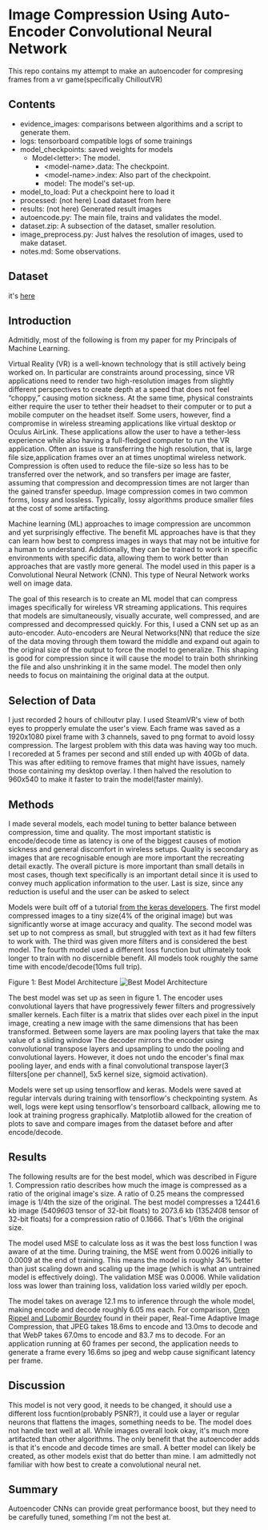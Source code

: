 # Image Compression Using Auto-Encoder Convolutional Neural Network

This repo contains my attempt to make an autoencoder for compresing frames from a vr game(specifically ChilloutVR)

## Contents

- evidence_images: comparisons between algorithims and a script to generate them.
- logs: tensorboard compatible logs of some trainings
- model_checkpoints: saved weights for models
  - Model\<letter>: The model.
    - \<model-name>.data: The checkpoint.
    - \<model-name>.index: Also part of the checkpoint.
    - model: The model's set-up.
- model_to_load: Put a checkpoint here to load it
- processed: (not here) Load dataset from here
- results: (not here) Generated result images
- autoencode.py: The main file, trains and validates the model.
- dataset.zip: A subsection of the dataset, smaller resolution.
- image_preprocess.py: Just halves the resolution of images, used to make dataset.
- notes.md: Some observations.

## Dataset

it's [here](https://drive.google.com/file/d/1Y3DT43NK8L71z5UCDgO07CBggp0fGMuG/view?usp=drive_link)

## Introduction

Admitidly, most of the following is from my paper for my Principals of Machine Learning.

Virtual Reality (VR) is a well-known technology that is still actively being worked on.
In particular are constraints around processing, since VR applications need to render two high-resolution images from slightly different perspectives to create depth at a speed that does not feel “choppy,” causing motion sickness.
At the same time, physical constraints either require the user to tether their headset to their computer or to put a mobile computer on the headset itself.
Some users, however, find a compromise in wireless streaming applications like virtual desktop or Oculus AirLink.
These applications allow the user to have a tether-less experience while also having a full-fledged computer to run the VR application.
Often an issue is transferring the high resolution, that is, large file size,application frames over an at times unoptimal wireless network.
Compression is often used to reduce the file-size so less has to be transferred over the network, and so transfers per image are faster, assuming that compression and decompression times are not larger than the gained transfer speedup.
Image compression comes in two common forms, lossy and lossless.
Typically, lossy algorithms produce smaller files at the cost of some artifacting.

Machine learning (ML) approaches to image compression are uncommon and yet surprisingly effective.
The benefit ML approaches have is that they can learn how best to compress images in ways that may not be intuitive for a human to understand.
Additionally, they can be trained to work in specific environments with specific data, allowing them to work better than approaches that are vastly more general.
The model used in this paper is a Convolutional Neural Network (CNN).
This type of Neural Network works well on image data.

The goal of this research is to create an ML model that can compress images specifically for wireless VR streaming applications.
This requires that models are simultaneously, visually accurate, well compressed, and are compressed and decompressed quickly.
For this, I used a CNN set up as an auto-encoder.
Auto-encoders are Neural Networks(NN) that reduce the size of the data moving through them toward the middle and expand out again to the original size of the output to force the model to generalize.
This shaping is good for compression since it will cause the model to train both shrinking the file and also unshrinking it in the same model.
The model then only needs to focus on maintaining the original data at the output.

## Selection of Data

I just recorded 2 hours of chilloutvr play.
I used SteamVR's view of both eyes to propperly emulate the user's view.
Each frame was saved as a 1920x1080 pixel frame with 3 channels, saved to png format to avoid lossy compression.
The largest problem with this data was having way too much.
I recoreded at 5 frames per second and still ended up with 40Gb of data.
This was after editiing to remove frames that might have issues, namely those containing my desktop overlay.
I then halved the resolution to 960x540 to make it faster to train the model(faster mainly).

## Methods

I made several models, each model tuning to better balance between compression, time and quality.
The most important statistic is encode/decode time as latency is one of the biggest causes of motion sickness and general discomfort in wireless setups.
Quality is secondary as images that are recognisable enough are more important the recreating detail exactly.
The overall picture is more important than small details in most cases, though text specifically is an important detail since it is used to convey much application information to the user.
Last is size, since any reduction is useful and the user can be asked to select

Models were built off of a tutorial [from the keras developers](https://keras.io/examples/vision/autoencoder/).
The first model compressed images to a tiny size(4% of the original image) but was significantly worse at image accuracy and quality.
The second model was set up to not compress as small, but struggled with text as it had few filters to work with.
The third was given more filters and is considered the best model.
The fourth model used a different loss function but ultimately took longer to train with no discernible benefit.
All models took roughly the same time with encode/decode(10ms full trip).

Figure 1: Best Model Architecture ![Best Model Architecture](https://i.ibb.co/x5LPZKB/Model-Diag.png)

The best model was set up as seen in figure 1.
The encoder uses convolutional layers that have progressively fewer filters and progressively smaller kernels.
Each filter is a matrix that slides over each pixel in the input image, creating a new image with the same dimensions that has been transformed.
Between some layers are max pooling layers that take the max value of a sliding window
The decoder mirrors the encoder using convolutional transpose layers and upsampling to undo the pooling and convolutional layers.
However, it does not undo the encoder's final max pooling layer, and ends with a final convolutional transpose layer(3 filters\[one per channel], 5x5 kernel size, sigmoid activation).

Models were set up using tensorflow and keras.
Models were saved at regular intervals during training with tensorflow's checkpointing system.
As well, logs were kept using tensorflow's tensorboard callback, allowing me to look at training progress graphically.
Matplotlib allowed for the creation of plots to save and compare images from the dataset before and after encode/decode.

## Results

The following results are for the best model, which was described in Figure 1.
Compression ratio describes how much the image is compressed as a ratio of the original image's size.
A ratio of 0.25 means the compressed image is 1/4th the size of the original.
The best model compresses a 12441.6 kb image (540*960*3 tensor of 32-bit floats) to 2073.6 kb (135*240*8 tensor of 32-bit floats) for a compression ratio of 0.1666.
That's 1/6th the original size.

The model used MSE to calculate loss as it was the best loss function I was aware of at the time.
During training, the MSE went from 0.0026 initially to 0.0009 at the end of training.
This means the model is roughly 34% better than just scaling down and scaling up the image (which is what an untrained model is effectively doing).
The validation MSE was 0.0006.
While validation loss was lower than training loss, validation loss varied wildly per epoch.

The model takes on average 12.1 ms to inference through the whole model, making encode and decode roughly 6.05 ms each.
For comparison, [Oren Rippel and Lubomir Bourdev](https://arxiv.org/abs/1705.05823) found in their paper, Real-Time Adaptive Image Compression, that JPEG takes 18.6ms to encode and 13.0ms to decode and that WebP takes 67.0ms to encode and 83.7 ms to decode.
For an application running at 60 frames per second, the application needs to generate a frame every 16.6ms so jpeg and webp cause significant latency per frame.

## Discussion

This model is not very good, it needs to be changed, it should use a different loss fucntion(probably PSNR?), it could use a layer or regular neurons that flattens the images, something needs to be. 
The model does not handle text well at all.
While images overall look okay, it's much more artifacted than other algorithms.
The only benefit that the autoencoder adds is that it's encode and decode times are small.
A better model can likely be created, as other models exist that do better than mine. 
I am admittedly not familiar with how best to create a convolutional neural net.

## Summary

Autoencoder CNNs can provide great performance boost, but they need to be carefully tuned, something I'm not the best at.